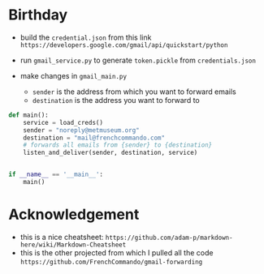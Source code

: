 # Birthday

- build the `credential.json` from this link
`https://developers.google.com/gmail/api/quickstart/python`

- run `gmail_service.py` to generate `token.pickle` from `credentials.json`


- make changes in `gmail_main.py`
    - `sender` is the address from which you want to forward emails
    - `destination` is the address you want to forward to
```python
def main():
    service = load_creds()
    sender = "noreply@metmuseum.org"
    destination = "mail@frenchcommando.com"
    # forwards all emails from {sender} to {destination}
    listen_and_deliver(sender, destination, service)


if __name__ == '__main__':
    main()
```

# Acknowledgement

- this is a nice cheatsheet: `https://github.com/adam-p/markdown-here/wiki/Markdown-Cheatsheet`
- this is the other projected from which I pulled all the code `https://github.com/FrenchCommando/gmail-forwarding`
